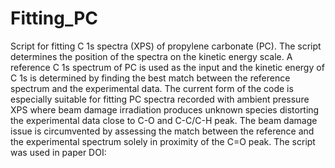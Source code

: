 # Fitting_PC
Script for fitting C 1s spectra (XPS) of propylene carbonate (PC). The script determines the position of the spectra on the kinetic energy scale. A reference C 1s spectrum of PC is used as the input and the kinetic energy of C 1s is determined by finding the best match between the reference spectrum and the experimental data. The current form of the code is especially suitable for fitting PC spectra recorded with ambient pressure XPS where beam damage irradiation produces unknown species distorting the experimental data close to C-O and C-C/C-H peak. The beam damage issue is circumvented by assessing the match between the reference and the experimental spectrum solely in proximity of the C=O peak. The script was used in paper DOI:

